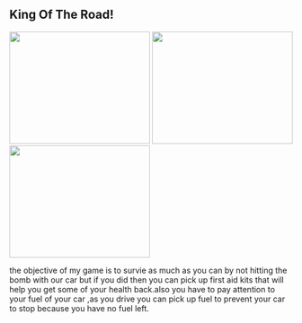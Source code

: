 <h2> King Of The Road!</h2>
<img src="https://github.com/jardelean7450/PyGame-Project/blob/master/GamePlan/1.1.PNG" width="250" height="200">
<img src="https://github.com/jardelean7450/PyGame-Project/blob/master/GamePlan/1.2.PNG" width="250" height="200">
<img src="https://github.com/jardelean7450/PyGame-Project/blob/master/GamePlan/1.3.PNG" width="250" height="200">
<p>the objective of my game is to survie as much as you can by not hitting the bomb with our car but if you did then you can pick up first aid kits that will help you get some of your health back.also you have to pay attention to your fuel of your car ,as you drive you can pick up fuel to prevent your car to stop because you have no fuel left.</p>
